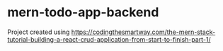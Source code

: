 # mern-todo-app-backend

Project created using https://codingthesmartway.com/the-mern-stack-tutorial-building-a-react-crud-application-from-start-to-finish-part-1/
